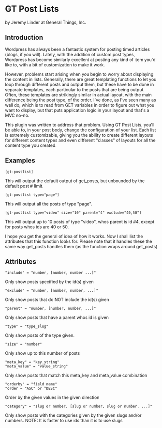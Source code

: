 GT Post Lists
=============

by Jeremy Linder
at General Things, Inc.

Introduction
------------

Wordpress has always been a fantastic system for posting timed articles (blogs, if you will). Lately, with
the addition of custom post types, Wordpress has become similarly excellent at posting any kind of item you'd
like to, with a bit of customization to make it work.

However, problems start arising when you begin to worry about displaying the content in lists. Generally, there
are great templating functions to let you loop through different posts and output them, but these have to be done
in separate templates, each particular to the posts that are being output. Often, these templates are strikingly
similar in actual layout, with the main difference being the post type, of the order. I've done, as I've seen many
as well do, which is to read from GET variables in order to figure out what you want to display, but that puts
application logic in your layout and that's a MVC no-no.

This plugin was written to address that problem. Using GT Post Lists, you'll be able to, in your post body, change
the configuration of your list. Each list is extremely customizable, giving you the ability to create different layouts
for different content types and even different "classes" of layouts for all the content type you created. 

Examples
--------

    [gt-postlist]

This will output the default output of get_posts, but unbounded by the default post # limit.

    [gt-postlist type="page"]

This will output all the posts of type "page".

    [gt-postlist type="video" size="10" parent="4" exclude="40,50"]

This will output up to 10 posts of type "video", whos parent is id #4, except for posts whos ids are 40 or 50.

I hope you get the general of idea of how it works. Now I shall list the attributes that this function looks for. Please
note that it handles these the same way get_posts handles them (as the function wraps around get_posts)

Attributes
----------

    "include" = "number, [number, number ...]"
Only show posts specified by the id(s) given
  
    "exclude" = "number, [number, number, ...]"
Only show posts that do NOT include the id(s) given
  
    "parent" = "number, [number, number, ...]"
Only show posts that have a parent whos id is given
  
    "type" = "type_slug"
Only show posts of the type given.
  
    "size" = "number"
Only show up to this number of posts
  
    "meta_key" = "key_string"
    "meta_value" = "value_string"
Only show posts that match this meta_key and meta_value combination
  
    "orderby" = "field_name"
    "order = "ASC" or "DESC"
Order by the given values in the given direction
  
    "category" = "slug or number, [slug or number, slug or number, ...]"
Only show posts with the categories given by the given slugs and/or numbers. 
NOTE: It is faster to use ids than it is to use slugs
  
